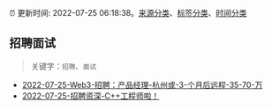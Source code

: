 :alarm_clock: 更新时间: 2022-07-25 06:18:38。[来源分类](../README.md)、[标签分类](../TAGS.md)、[时间分类](../TIMELINE.md)

## 招聘面试


> 关键字：`招聘`、`面试`



- [2022-07-25-Web3-招聘：产品经理-杭州或-3-个月后远程-35-70-万](https://www.v2ex.com/t/868506) 
- [2022-07-25-招聘资深-C++工程师啦！](https://www.v2ex.com/t/868498) 